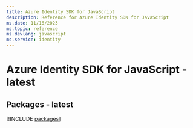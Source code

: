 ```yaml
---
title: Azure Identity SDK for JavaScript
description: Reference for Azure Identity SDK for JavaScript
ms.date: 11/16/2023
ms.topic: reference
ms.devlang: javascript
ms.service: identity
---
```

# Azure Identity SDK for JavaScript - latest
## Packages - latest
[!INCLUDE [packages](identity-index.md)]